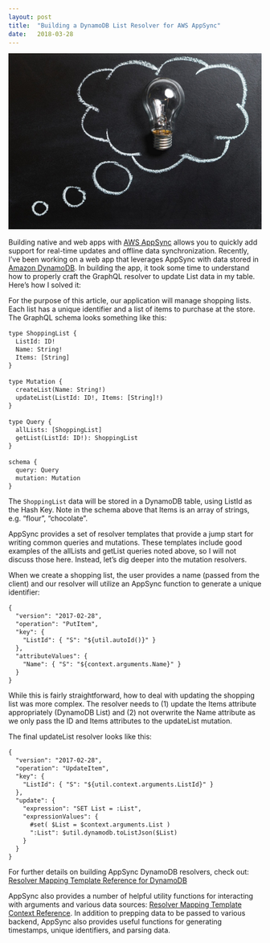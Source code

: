 ```yaml
---
layout:	post
title:	"Building a DynamoDB List Resolver for AWS AppSync"
date:	2018-03-28
---
```


![](/assets/images/1*pCU6g7anwbtwYl1gKL-yGQ.jpeg)
  
Building native and web apps with [AWS AppSync](https://aws.amazon.com/appsync/) allows you to quickly add support for real-time updates and offline data synchronization. Recently, I’ve been working on a web app that leverages AppSync with data stored in [Amazon DynamoDB](https://aws.amazon.com/dynamodb/). In building the app, it took some time to understand how to properly craft the GraphQL resolver to update List data in my table. Here’s how I solved it:

For the purpose of this article, our application will manage shopping lists. Each list has a unique identifier and a list of items to purchase at the store. The GraphQL schema looks something like this:

```
type ShoppingList {  
  ListId: ID!  
  Name: String!  
  Items: [String]  
}

type Mutation {  
  createList(Name: String!)  
  updateList(ListId: ID!, Items: [String]!)  
}

type Query {  
  allLists: [ShoppingList]  
  getList(ListId: ID!): ShoppingList  
}

schema {  
  query: Query  
  mutation: Mutation  
}
```

The `ShoppingList` data will be stored in a DynamoDB table, using ListId as the Hash Key. Note in the schema above that Items is an array of strings, e.g. “flour”, “chocolate”.

AppSync provides a set of resolver templates that provide a jump start for writing common queries and mutations. These templates include good examples of the allLists and getList queries noted above, so I will not discuss those here. Instead, let’s dig deeper into the mutation resolvers.

When we create a shopping list, the user provides a name (passed from the client) and our resolver will utilize an AppSync function to generate a unique identifier:

```
{  
  "version": "2017-02-28",  
  "operation": "PutItem",  
  "key": {  
    "ListId": { "S": "${util.autoId()}" }  
  },  
  "attributeValues": {  
    "Name": { "S": "${context.arguments.Name}" }  
  }  
}
```

While this is fairly straightforward, how to deal with updating the shopping list was more complex. The resolver needs to (1) update the Items attribute appropriately (DynamoDB List) and (2) not overwrite the Name attribute as we only pass the ID and Items attributes to the updateList mutation.

The final updateList resolver looks like this:

```
{  
  "version": "2017-02-28",  
  "operation": "UpdateItem",  
  "key": {  
    "ListId": { "S": "${util.context.arguments.ListId}" }  
  },  
  "update": {  
    "expression": "SET List = :List",  
    "expressionValues": {  
      #set( $List = $context.arguments.List )  
      ":List": $util.dynamodb.toListJson($List)  
    }  
  }  
}
```

For further details on building AppSync DynamoDB resolvers, check out: [Resolver Mapping Template Reference for DynamoDB](https://docs.aws.amazon.com/appsync/latest/devguide/resolver-mapping-template-reference-dynamodb.html)

AppSync also provides a number of helpful utility functions for interacting with arguments and various data sources: [Resolver Mapping Template Context Reference](https://docs.aws.amazon.com/appsync/latest/devguide/resolver-context-reference.html#dynamodb-helpers-in-util-dynamodb). In addition to prepping data to be passed to various backend, AppSync also provides useful functions for generating timestamps, unique identifiers, and parsing data.

  